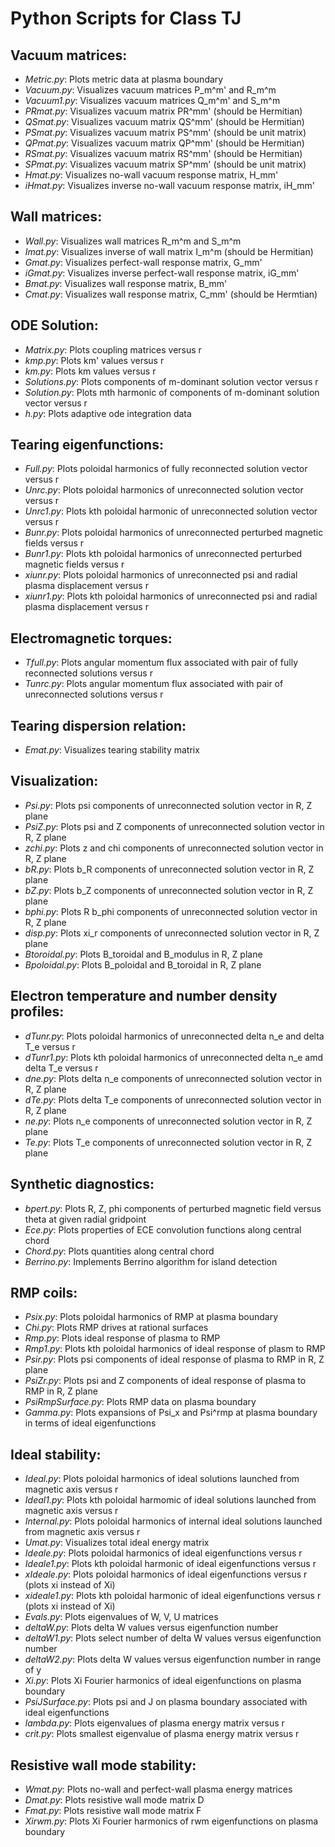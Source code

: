 # Python Scripts for Class TJ

## Vacuum matrices:

- *Metric.py*:       Plots metric data at plasma boundary
- *Vacuum.py*:       Visualizes vacuum matrices P_m^m' and R_m^m
- *Vacuum1.py*:      Visualizes vacuum matrices Q_m^m' and S_m^m
- *PRmat.py*:        Visualizes vacuum matrix PR^mm' (should be Hermitian)
- *QSmat.py*:        Visualizes vacuum matrix QS^mm' (should be Hermitian)
- *PSmat.py*:        Visualizes vacuum matrix PS^mm' (should be unit matrix)
- *QPmat.py*:        Visualizes vacuum matrix QP^mm' (should be Hermitian)
- *RSmat.py*:        Visualizes vacuum matrix RS^mm' (should be Hermitian)
- *SPmat.py*:        Visualizes vacuum matrix SP^mm' (should be unit matrix)
- *Hmat.py*:         Visualizes no-wall vacuum response matrix, H_mm'
- *iHmat.py*:        Visualizes inverse no-wall vacuum response matrix, iH_mm'

## Wall matrices:

- *Wall.py*:	     Visualizes wall matrices R_m^m and S_m^m
- *Imat.py*:	     Visualizes inverse of wall matrix I_m^m (should be Hermitian)
- *Gmat.py*:         Visualizes perfect-wall response matrix, G_mm'
- *iGmat.py*:        Visualizes inverse perfect-wall response matrix, iG_mm'
- *Bmat.py*:         Visualizes wall response matrix, B_mm'
- *Cmat.py*:         Visualizes wall response matrix, C_mm' (should be Hermtian)

## ODE Solution:

- *Matrix.py*:      Plots coupling matrices versus r
- *kmp.py*:         Plots km' values versus r
- *km.py*:          Plots km values versus r
- *Solutions.py*:   Plots components of m-dominant solution vector versus r
- *Solution.py*:    Plots mth harmonic of components of m-dominant solution vector versus r
- *h.py*:           Plots adaptive ode integration data

## Tearing eigenfunctions:

- *Full.py*:         Plots poloidal harmonics of fully reconnected solution vector versus r
- *Unrc.py*:         Plots poloidal harmonics of unreconnected solution vector versus r
- *Unrc1.py*:        Plots kth poloidal harmonic of unreconnected solution vector versus r
- *Bunr.py*:         Plots poloidal harmonics of unreconnected perturbed magnetic fields versus r
- *Bunr1.py*:        Plots kth poloidal harmonics of unreconnected perturbed magnetic fields versus r
- *xiunr.py*:        Plots poloidal harmonics of unreconnected psi and radial plasma displacement versus r
- *xiunr1.py*:       Plots kth poloidal harmonics of unreconnected psi and radial plasma displacement versus r

## Electromagnetic torques:

- *Tfull.py*:       Plots angular momentum flux associated with pair of fully reconnected solutions versus r
- *Tunrc.py*:       Plots angular momentum flux associated with pair of unreconnected solutions versus r

## Tearing dispersion relation:

- *Emat.py*:	     Visualizes tearing stability matrix

## Visualization:

- *Psi.py*:          Plots psi components of unreconnected solution vector in R, Z plane 
- *PsiZ.py*:         Plots psi and Z components of unreconnected solution vector in R, Z plane
- *zchi.py*:         Plots z and chi components of unreconnected solution vector in R, Z plane
- *bR.py*:           Plots b_R components of unreconnected solution vector in R, Z plane
- *bZ.py*:           Plots b_Z components of unreconnected solution vector in R, Z plane
- *bphi.py*:         Plots R b_phi components of unreconnected solution vector in R, Z plane
- *disp.py*:         Plots xi_r components of unreconnected solution vector in R, Z plane
- *Btoroidal.py*:    Plots B_toroidal and B_modulus in R, Z plane
- *Bpoloidal.py*:    Plots B_poloidal and B_toroidal in R, Z plane

## Electron temperature and number density profiles:

- *dTunr.py*:        Plots poloidal harmonics of unreconnected delta n_e and delta T_e versus r
- *dTunr1.py*:       Plots kth poloidal harmonics of unreconnected delta n_e amd delta T_e versus r
- *dne.py*:          Plots delta n_e components of unreconnected solution vector in R, Z plane
- *dTe.py*:          Plots delta T_e components of unreconnected solution vector in R, Z plane
- *ne.py*:           Plots n_e components of unreconnected solution vector in R, Z plane
- *Te.py*:           Plots T_e components of unreconnected solution vector in R, Z plane

## Synthetic diagnostics:

- *bpert.py*:        Plots R, Z, phi components of perturbed magnetic field versus theta at given radial gridpoint
- *Ece.py*:          Plots properties of ECE convolution functions along central chord
- *Chord.py*:        Plots quantities along central chord
- *Berrino.py*:      Implements Berrino algorithm for island detection

## RMP coils:

- *Psix.py*:           Plots poloidal harmonics of RMP at plasma boundary
- *Chi.py*:            Plots RMP drives at rational surfaces
- *Rmp.py*:            Plots ideal response of plasma to RMP
- *Rmp1.py*:           Plots kth poloidal harmonics of ideal response of plasm to RMP
- *Psir.py*:           Plots psi components of ideal response of plasma to RMP in R, Z plane
- *PsiZr.py*:          Plots psi and Z components of ideal response of plasma to RMP in R, Z plane
- *PsiRmpSurface.py*:  Plots RMP data on plasma boundary
- *Gamma.py*:          Plots expansions of Psi_x and Psi^rmp at plasma boundary in terms of ideal eigenfunctions

## Ideal stability:

- *Ideal.py*:		    Plots poloidal harmonics of ideal solutions launched from magnetic axis versus r
- *Ideal1.py*:		    Plots kth poloidal harmomic of ideal solutions launched from magnetic axis versus r
- *Internal.py*:        Plots poloidal harmonics of internal ideal solutions launched from magnetic axis versus r
- *Umat.py*:		    Visualizes total ideal energy matrix
- *Ideale.py*:      	Plots poloidal harmonics of ideal eigenfunctions versus r
- *Ideale1.py*:     	Plots kth poloidal harmonic of ideal eigenfunctions versus r
- *xIdeale.py*:      	Plots poloidal harmonics of ideal eigenfunctions versus r (plots xi instead of Xi)
- *xideale1.py*:     	Plots kth poloidal harmonic of ideal eigenfunctions versus r (plots xi instead of Xi)
- *Evals.py*:	 	    Plots eigenvalues of W, V, U matrices 
- *deltaW.py*:	 	    Plots delta W values versus eigenfunction number
- *deltaW1.py*:	 	    Plots select number of delta W values versus eigenfunction number
- *deltaW2.py*:	 	    Plots delta W values versus eigenfunction number in range of y
- *Xi.py*:              Plots Xi Fourier harmonics of ideal eigenfunctions on plasma boundary
- *PsiJSurface.py*: 	Plots psi and J on plasma boundary associated with ideal eigenfunctions
- *lambda.py*:          Plots eigenvalues of plasma energy matrix versus r
- *crit.py*:		    Plots smallest eigenvalue of plasma energy matrix versus r

## Resistive wall mode stability:

- *Wmat.py*:	       Plots no-wall and perfect-wall plasma energy matrices
- *Dmat.py*:	       Plots resistive wall mode matrix D
- *Fmat.py*:	       Plots resistive wall mode matrix F
- *Xirwm.py*:          Plots Xi Fourier harmonics of rwm eigenfunctions on plasma boundary

